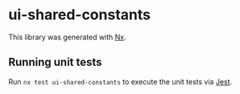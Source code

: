 # ui-shared-constants

This library was generated with [Nx](https://nx.dev).

## Running unit tests

Run `nx test ui-shared-constants` to execute the unit tests via [Jest](https://jestjs.io).
